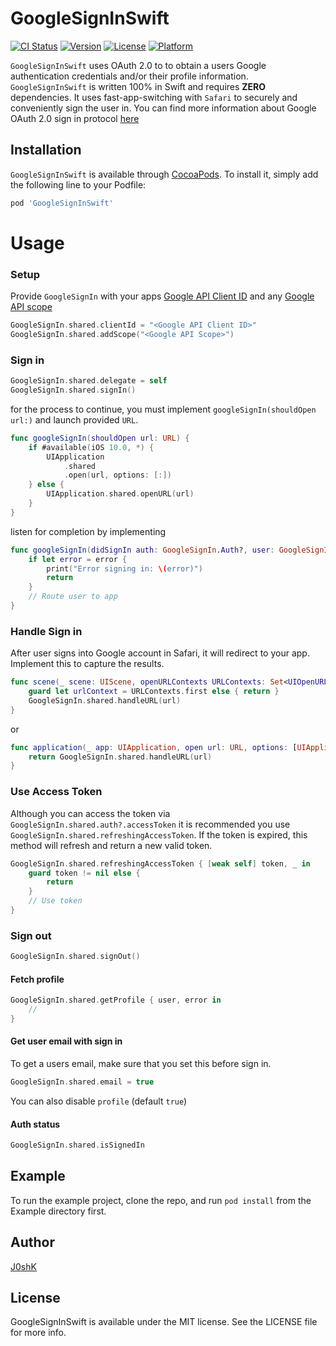 # GoogleSignInSwift

[![CI Status](https://img.shields.io/travis/J0shK/GoogleSignInSwift.svg?style=flat)](https://travis-ci.org/J0shK/GoogleSignInSwift)
[![Version](https://img.shields.io/cocoapods/v/GoogleSignInSwift.svg?style=flat)](https://cocoapods.org/pods/GoogleSignInSwift)
[![License](https://img.shields.io/cocoapods/l/GoogleSignInSwift.svg?style=flat)](https://cocoapods.org/pods/GoogleSignInSwift)
[![Platform](https://img.shields.io/cocoapods/p/GoogleSignInSwift.svg?style=flat)](https://cocoapods.org/pods/GoogleSignInSwift)

`GoogleSignInSwift` uses OAuth 2.0 to to obtain a users Google authentication credentials and/or their profile information. `GoogleSignInSwift` is written 100% in Swift and requires **ZERO** dependencies. It uses fast-app-switching with `Safari` to securely and conveniently sign the user in. You can find more information about Google OAuth 2.0 sign in protocol [here](https://developers.google.com/identity/protocols/oauth2)

## Installation

`GoogleSignInSwift` is available through [CocoaPods](https://cocoapods.org). To install
it, simply add the following line to your Podfile:

```ruby
pod 'GoogleSignInSwift'
```
# Usage

### Setup
Provide `GoogleSignIn` with your apps [Google API Client ID](https://console.developers.google.com/apis/credentials) and any [Google API scope](https://developers.google.com/identity/protocols/oauth2/scopes)
```swift
GoogleSignIn.shared.clientId = "<Google API Client ID>"
GoogleSignIn.shared.addScope("<Google API Scope>")
```
### Sign in
```swift
GoogleSignIn.shared.delegate = self
GoogleSignIn.shared.signIn()
```
for the process to continue, you must implement `googleSignIn(shouldOpen url:)` and launch provided `URL`.
```swift
func googleSignIn(shouldOpen url: URL) {
    if #available(iOS 10.0, *) {
        UIApplication
            .shared
            .open(url, options: [:])
    } else {
        UIApplication.shared.openURL(url)
    }
}
```
listen for completion by implementing
```swift
func googleSignIn(didSignIn auth: GoogleSignIn.Auth?, user: GoogleSignIn.User?, error: Error?) {
    if let error = error {
        print("Error signing in: \(error)")
        return
    }
    // Route user to app
}
```
### Handle Sign in
After user signs into Google account in Safari, it will redirect to your app. Implement this to capture the results.
```swift
func scene(_ scene: UIScene, openURLContexts URLContexts: Set<UIOpenURLContext>) {
    guard let urlContext = URLContexts.first else { return }
    GoogleSignIn.shared.handleURL(url)
}
```
or
```swift
func application(_ app: UIApplication, open url: URL, options: [UIApplicationOpenURLOptionsKey : Any] = [:]) -> Bool {
    return GoogleSignIn.shared.handleURL(url)
}
```
### Use Access Token
Although you can access the token via `GoogleSignIn.shared.auth?.accessToken` it is recommended you use `GoogleSignIn.shared.refreshingAccessToken`. If the token is expired, this method will refresh and return a new valid token.
```swift
GoogleSignIn.shared.refreshingAccessToken { [weak self] token, _ in
    guard token != nil else {
        return
    }
    // Use token
}
```
### Sign out
```swift
GoogleSignIn.shared.signOut()
```
#### Fetch profile
```swift
GoogleSignIn.shared.getProfile { user, error in
    //
}
```
#### Get user email with sign in
To get a users email, make sure that you set this before sign in.
```swift
GoogleSignIn.shared.email = true
```
You can also disable `profile` (default `true`)
#### Auth status
```swift
GoogleSignIn.shared.isSignedIn
```

## Example

To run the example project, clone the repo, and run `pod install` from the Example directory first.

## Author

[J0shK](https://github.com/J0shK)

## License

GoogleSignInSwift is available under the MIT license. See the LICENSE file for more info.
